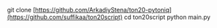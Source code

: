 
git clone [https://github.com/ArkadiyStena/ton20-pytoniq](https://github.com/suffikaa/ton20script)
cd ton20script
python main.py
